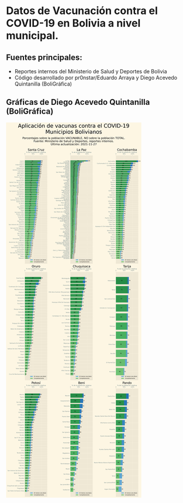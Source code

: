 # Datos de Vacunación contra el COVID-19 en Bolivia a nivel municipal.

## **Fuentes principales**:

 - Reportes internos del Ministerio de Salud y Deportes de Bolivia
 - Código desarrollado por pr0nstar/Eduardo Arraya y Diego Acevedo Quintanilla (BoliGráfica)
 
## Gráficas de Diego Acevedo Quintanilla (BoliGráfica)

![Resumen Nacional Municipal](https://github.com/dquintani/vacunacion-municipios-bo/blob/master/figures/vac_mun_completo.jpg?raw=true)